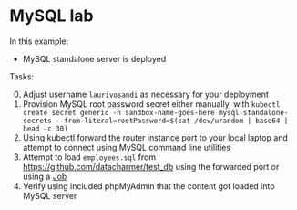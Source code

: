 # MySQL lab

In this example:

* MySQL standalone server is deployed

Tasks:

0. Adjust username `laurivosandi` as necessary for your deployment
1. Provision MySQL root password secret either manually,
   with `kubectl create secret generic -n sandbox-name-goes-here mysql-standalone-secrets --from-literal=rootPassword=$(cat /dev/urandom | base64 | head -c 30)`
2. Using kubectl forward the router instance port to your local laptop and attempt
   to connect using MySQL command line utilities
3. Attempt to load `employees.sql` from https://github.com/datacharmer/test_db
   using the forwarded port or using a [Job](https://kubernetes.io/docs/concepts/workloads/controllers/job/)
4. Verify using included phpMyAdmin that the content got loaded into MySQL server
